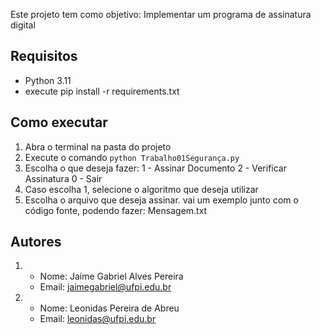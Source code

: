 Este projeto tem como objetivo: Implementar um programa de assinatura digital

## Requisitos
- Python 3.11
- execute pip install -r requirements.txt

## Como executar
1. Abra o terminal na pasta do projeto
2. Execute o comando `python Trabalho01Segurança.py`
3. Escolha o que deseja fazer:
    1 - Assinar Documento
    2 - Verificar Assinatura
    0 - Sair
4. Caso escolha 1, selecione o algoritmo que deseja utilizar
5. Escolha o arquivo que deseja assinar. vai um exemplo junto com o código fonte, podendo fazer: Mensagem.txt

## Autores
1.  - Nome: Jaime Gabriel Alves Pereira
    - Email: jaimegabriel@ufpi.edu.br
2.  - Nome: Leonidas Pereira de Abreu
    - Email: leonidas@ufpi.edu.br